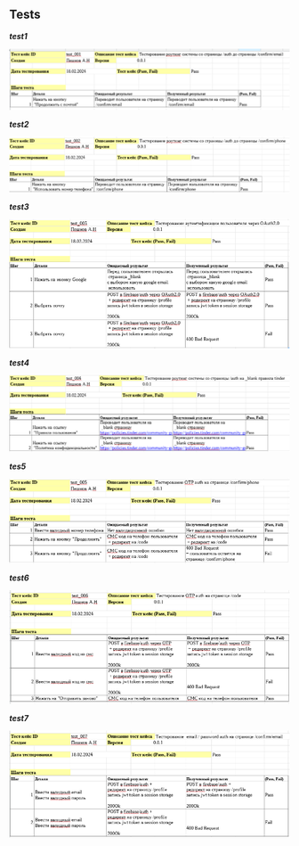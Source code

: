 ## Tests

___test1___

<img src="./public/tests_snaps/test1.png" />

___test2___

<img src="./public/tests_snaps/test2.png" />

___test3___

<img src="./public/tests_snaps/test3.png" />

___test4___

<img src="./public/tests_snaps/test4.png" />

___tes5___

<img src="./public/tests_snaps/test5.png" />

___test6___

<img src="./public/tests_snaps/test6.png" />

___test7___

<img src="./public/tests_snaps/test7.png" />